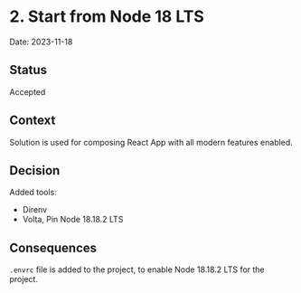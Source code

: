 # 2. Start from Node 18 LTS

Date: 2023-11-18

## Status

Accepted

## Context

Solution is used for composing React App with all modern features enabled.

## Decision

Added tools:

- Direnv
- Volta, Pin Node 18.18.2 LTS

## Consequences

`.envrc` file is added to the project, to enable Node 18.18.2 LTS for the project.
